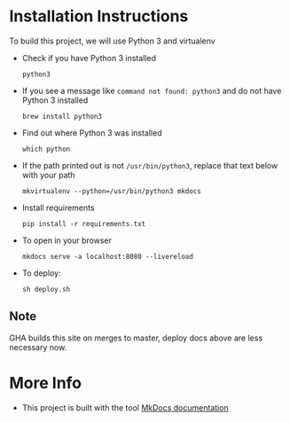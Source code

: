 # Installation Instructions

To build this project, we will use Python 3 and virtualenv

* Check if you have Python 3 installed
  ```
  python3
  ```

* If you see a message like `command not found: python3` and do not have Python 3 installed
  ```
  brew install python3
  ```

* Find out where Python 3 was installed
  ```
  which python
  ```

* If the path printed out is not `/usr/bin/python3`, replace that text below with your path
  ```
  mkvirtualenv --python=/usr/bin/python3 mkdocs
  ```

* Install requirements
  ```
  pip install -r requirements.txt
  ```

* To open in your browser
  ```
  mkdocs serve -a localhost:8080 --livereload
  ```

* To deploy:
  ```
  sh deploy.sh
  ```

## Note

GHA builds this site on merges to master, deploy docs above are less necessary now.

# More Info
* This project is built with the tool [MkDocs documentation](http://www.mkdocs.org/)
